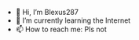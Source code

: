 - 👋 Hi, I’m Blexus287
- 🌱 I’m currently learning the Internet
- 📫 How to reach me: Pls not

<!---
Blexus287/Blexus287 is a ✨ special ✨ repository because its `README.md` (this file) appears on your GitHub profile.
You can click the Preview link to take a look at your changes.
--->
